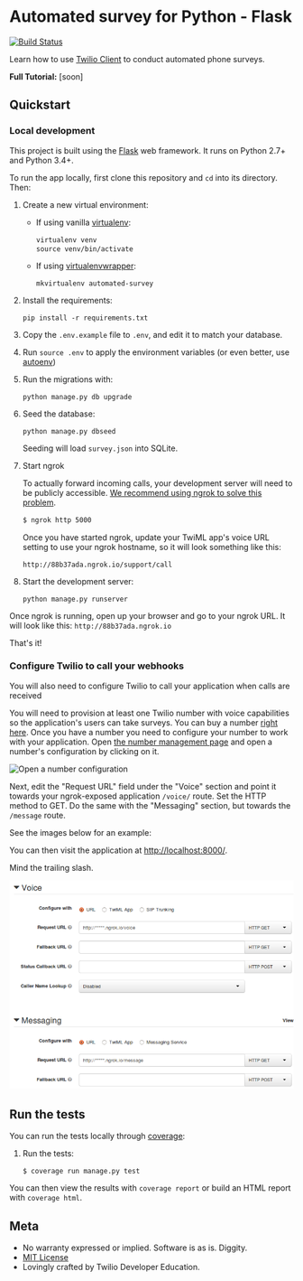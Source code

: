 # Automated survey for Python - Flask
[![Build Status](https://travis-ci.org/TwilioDevEd/automated-survey-flask.svg?branch=master)](https://travis-ci.org/TwilioDevEd/automated-survey-flask)

Learn how to use [Twilio Client](https://www.twilio.com/client) to conduct automated phone surveys.

**Full Tutorial:** [soon]

## Quickstart

### Local development

This project is built using the [Flask](http://flask.pocoo.org/) web framework. It runs on Python 2.7+ and Python 3.4+.

To run the app locally, first clone this repository and `cd` into its directory. Then:

1. Create a new virtual environment:
    - If using vanilla [virtualenv](https://virtualenv.pypa.io/en/latest/):

        ```
        virtualenv venv
        source venv/bin/activate
        ```

    - If using [virtualenvwrapper](https://virtualenvwrapper.readthedocs.org/en/latest/):

        ```
        mkvirtualenv automated-survey
        ```

1. Install the requirements:

    ```
    pip install -r requirements.txt
    ```

1. Copy the `.env.example` file to `.env`, and edit it to match your database.
1. Run `source .env` to apply the environment variables (or even better, use [autoenv](https://github.com/kennethreitz/autoenv))

1. Run the migrations with:

    ```
    python manage.py db upgrade
    ```

1. Seed the database:

   ```
   python manage.py dbseed
   ```

   Seeding will load `survey.json` into SQLite.

1. Start ngrok
   
    To actually forward incoming calls, your development server will need to be publicly accessible.
    [We recommend using ngrok to solve this problem](https://www.twilio.com/blog/2015/09/6-awesome-reasons-to-use-ngrok-when-testing-webhooks.html).


   ```bash
   $ ngrok http 5000
   ```

    Once you have started ngrok, update your TwiML app's voice URL setting to use your ngrok hostname, so it will look something like this:

    ```
    http://88b37ada.ngrok.io/support/call
    ```

1. Start the development server:

    ```
    python manage.py runserver
    ```

Once ngrok is running, open up your browser and go to your ngrok URL. It will
look like this: `http://88b37ada.ngrok.io`

That's it!

### Configure Twilio to call your webhooks

You will also need to configure Twilio to call your application when
calls are received

You will need to provision at least one Twilio number with voice
capabilities so the application's users can take surveys. You can buy
a number
[right here](https://www.twilio.com/user/account/phone-numbers/search). Once
you have a number you need to configure your number to work with your
application. Open
[the number management page](https://www.twilio.com/user/account/phone-numbers/incoming)
and open a number's configuration by clicking on it.

![Open a number configuration](https://raw.github.com/TwilioDevEd/automated-survey-flask/master/images/number-conf.png)

Next, edit the "Request URL" field under the "Voice" section and point
it towards your ngrok-exposed application `/voice/` route. Set
the HTTP method to GET.
Do the same with the "Messaging" section, but towards the `/message` route.

See the images
below for an example:

You can then visit the application at [http://localhost:8000/](http://localhost:5000/).

Mind the trailing slash.

![Webhook Voice configuration](https://raw.githubusercontent.com/TwilioDevEd/automated-survey-flask/master/images/webhook-conf.png)


## Run the tests

You can run the tests locally through [coverage](http://coverage.readthedocs.org/):

1. Run the tests:

    ```
    $ coverage run manage.py test
    ```

You can then view the results with `coverage report` or build an HTML report with `coverage html`.

## Meta

* No warranty expressed or implied. Software is as is. Diggity.
* [MIT License](http://www.opensource.org/licenses/mit-license.html)
* Lovingly crafted by Twilio Developer Education.
